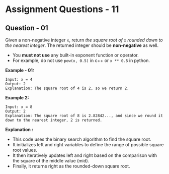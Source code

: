 # **Assignment Questions - 11**

## **Question - 01**

Given a non-negative integer `x`, return *the square root of* `x` *rounded down to the nearest integer*. The returned integer should be **non-negative** as well.
- You **must not use** any built-in exponent function or operator.
- For example, do not use `pow(x, 0.5)` in c++ or `x ** 0.5` in python.

**Example - 01:**

```
Input: x = 4
Output: 2
Explanation: The square root of 4 is 2, so we return 2.
```

**Example 2:**
```
Input: x = 8
Output: 2
Explanation: The square root of 8 is 2.82842..., and since we round it down to the nearest integer, 2 is returned.
```

**Explanation :**
- This code uses the binary search algorithm to find the square root. 
- It initializes left and right variables to define the range of possible square root values. 
- It then iteratively updates left and right based on the comparison with the square of the middle value (mid).
- Finally, it returns right as the rounded-down square root.